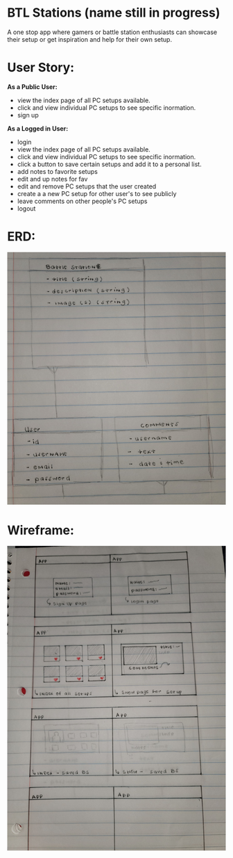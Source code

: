 # BTL Stations (name still in progress)

A one stop app where gamers or battle station enthusiasts can showcase their setup or get inspiration and help for their own setup.


# User Story:
**As a Public User:**
- view the index page of all PC setups available.
- click and view individual PC setups to see specific inormation.
- sign up

**As a Logged in User:**
- login
- view the index page of all PC setups available.
- click and view individual PC setups to see specific inormation.
- click a button to save certain setups and add it to a personal list.
- add notes to favorite setups
- edit and up notes for fav
- edit and remove PC setups that the user created
- create a a new PC setup for other user's to see publicly
- leave comments on other people's PC setups
- logout

# ERD: 
![layout](/ERDp4.jpg)
# Wireframe:
![layout](/WRFMp4.jpg)